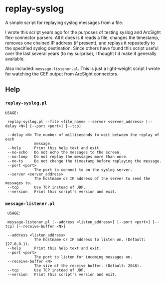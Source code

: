 # replay-syslog
A simple script for replaying syslog messages from a file.

I wrote this script years ago for the purposes of testing syslog and ArcSight flex-connector parsers.
All it does is it reads a file, changes the timestamp, removes one chained IP address (if present), and
replays it repeatedly to the specified syslog destination. Since others have found this script useful
over the last several years (to my surprise), I thought I'd make it generally available.

Also included: `message-listener.pl`. This is just a light-weight script I wrote for watching the CEF
output from ArcSight connectors.

## Help

### `replay-syslog.pl`

    USAGE:
    
     replay-syslog.pl --file <file_name> --server <server_address> [--delay <N>] [--port <port>] [--tcp]
    
     --delay <N> The number of milliseconds to wait between the replay of each
                 message.
     --help      Print this help text and exit.
     --no-echo   Do not echo the messages to the screen.
     --no-loop   Do not replay the messages more than once.
     --no-ts     Do not change the timestamp before replaying the message.
     --port <port>
                 The port to connect to on the syslog server.
     --server <server_address>
                 The hostname or IP address of the server to send the messages to.
     --tcp       Use TCP instead of UDP.
     --version   Print this script's version and exit.
    
 ### `message-listener.pl`
 
     USAGE:
    
     message-listener.pl [--address <listen_address>] [--port <port>] [--tcp] [--receive-buffer <N>]
    
     --address <listen_address>
                 The hostname or IP address to listen on. (Default: 127.0.0.1).
     --help      Print this help text and exit.
     --port <port>
                 The port to listen for incoming messages on.
     --receive-buffer <N>
                 The size of the receive buffer. (Default: 2048).
     --tcp       Use TCP instead of UDP.
     --version   Print this script's version and exit.
    
